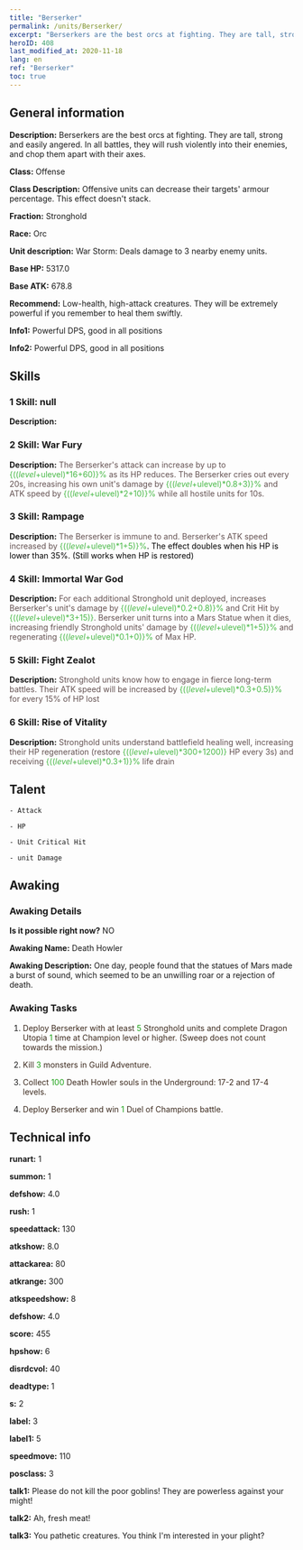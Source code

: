 ```yaml
---
title: "Berserker"
permalink: /units/Berserker/
excerpt: "Berserkers are the best orcs at fighting. They are tall, strong and easily angered. In all battles, they will rush violently into their enemies, and chop them apart with their axes."
heroID: 408
last_modified_at: 2020-11-18
lang: en
ref: "Berserker"
toc: true
---
```

## General information
 **Description:** Berserkers are the best orcs at fighting. They are tall, strong and easily angered. In all battles, they will rush violently into their enemies, and chop them apart with their axes.

 **Class:** Offense

 **Class Description:** Offensive units can decrease their targets' armour percentage. This effect doesn't stack.

 **Fraction:** Stronghold

 **Race:** Orc

 **Unit description:** War Storm: Deals damage to 3 nearby enemy units.

 **Base HP:** 5317.0

 **Base ATK:** 678.8

 **Recommend:** Low-health, high-attack creatures. They will be extremely powerful if you remember to heal them swiftly.

 **Info1:** Powerful DPS, good in all positions

 **Info2:** Powerful DPS, good in all positions

## Skills
### 1 Skill: null
 **Description:** 

### 2 Skill: War Fury
 **Description:** <span style="color: #645252">The Berserker's attack can increase by up to <span style="color: black"><span style="color: #48b946">{(($level+$ulevel)*16+60)}%<span style="color: black"><span style="color: #645252"> as its HP reduces. The Berserker cries out every 20s, increasing his own unit's damage by <span style="color: black"><span style="color: #48b946">{(($level+$ulevel)*0.8+3)}%<span style="color: black"><span style="color: #645252"> and ATK speed by <span style="color: black"><span style="color: #48b946">{(($level+$ulevel)*2+10)}%<span style="color: black"><span style="color: #645252"> while <span style="color: black"><span style="color: #48b946"><deterring><span style="color: black"><span style="color: #645252"> all hostile units for 10s.<span style="color: black">

### 3 Skill: Rampage
 **Description:** <span style="color: #645252">The Berserker is immune to <petrification> and<stun>. Berserker's ATK speed increased by <span style="color: #48b946">{(($level+$ulevel)*1+5)}%<span style="color: black">. The effect doubles when his HP is lower than 35%. (Still works when HP is restored)<span style="color: black">

### 4 Skill: Immortal War God
 **Description:** <span style="color: #645252">For each additional Stronghold unit deployed, increases Berserker's unit's damage by <span style="color: black"><span style="color: #48b946">{(($level+$ulevel)*0.2+0.8)}%<span style="color: black"><span style="color: #645252"> and Crit Hit by <span style="color: black"><span style="color: #48b946">{(($level+$ulevel)*3+15)}<span style="color: black"><span style="color: #645252">. Berserker unit turns into a Mars Statue when it dies, increasing friendly Stronghold units' damage by <span style="color: black"><span style="color: #48b946">{(($level+$ulevel)*1+5)}%<span style="color: black"><span style="color: #645252"> and regenerating <span style="color: black"><span style="color: #48b946">{(($level+$ulevel)*0.1+0)}%<span style="color: black"><span style="color: #645252"> of Max HP.<span style="color: black">

### 5 Skill: Fight Zealot
 **Description:** <span style="color: #645252">Stronghold units know how to engage in fierce long-term battles. Their ATK speed will be increased by <span style="color: black"><span style="color: #48b946">{(($level+$ulevel)*0.3+0.5)}%<span style="color: black"><span style="color: #645252"> for every 15% of HP lost<span style="color: black">

### 6 Skill: Rise of Vitality
 **Description:** <span style="color: #645252">Stronghold units understand battlefield healing well, increasing their HP regeneration (restore <span style="color: black"><span style="color: #48b946">{(($level+$ulevel)*300+1200)}<span style="color: black"><span style="color: #645252"> HP every 3s) and receiving <span style="color: black"><span style="color: #48b946">{(($level+$ulevel)*0.3+1)}%<span style="color: black"><span style="color: #645252"> life drain<span style="color: black">

## Talent

    - Attack

    - HP

    - Unit Critical Hit

    - unit Damage

## Awaking
### Awaking Details
 **Is it possible right now?** NO

 **Awaking Name:** Death Howler

 **Awaking Description:** One day, people found that the statues of Mars made a burst of sound, which seemed to be an unwilling roar or a rejection of death.

### Awaking Tasks
 1. <span style="color: #3c2a1e">Deploy Berserker with at least <span style="color: black"><span style="color: #1ca216">5<span style="color: black"><span style="color: #3c2a1e"> Stronghold units and complete Dragon Utopia <span style="color: black"><span style="color: #1ca216">1<span style="color: black"><span style="color: #3c2a1e"> time at Champion level or higher. (Sweep does not count towards the mission.)<span style="color: black">

 2. <span style="color: #3c2a1e">Kill <span style="color: black"><span style="color: #1ca216">3<span style="color: black"><span style="color: #3c2a1e"> monsters in Guild Adventure.<span style="color: black">

 3. <span style="color: #3c2a1e">Collect <span style="color: black"><span style="color: #1ca216">100<span style="color: black"><span style="color: #3c2a1e"> Death Howler souls in the Underground: 17-2 and 17-4 levels.<span style="color: black">

 4. <span style="color: #3c2a1e">Deploy Berserker and win <span style="color: black"><span style="color: #1ca216">1<span style="color: black"><span style="color: #3c2a1e"> Duel of Champions battle.<span style="color: black">

## Technical info
 **runart:** 1

 **summon:** 1

 **defshow:** 4.0

 **rush:** 1

 **speedattack:** 130

 **atkshow:** 8.0

 **attackarea:** 80

 **atkrange:** 300

 **atkspeedshow:** 8

 **defshow:** 4.0

 **score:** 455

 **hpshow:** 6

 **disrdcvol:** 40

 **deadtype:** 1

 **s:** 2

 **label:** 3

 **label1:** 5

 **speedmove:** 110

 **posclass:** 3

 **talk1:** Please do not kill the poor goblins! They are powerless against your might!

 **talk2:** Ah, fresh meat!

 **talk3:** You pathetic creatures. You think I'm interested in your plight?

